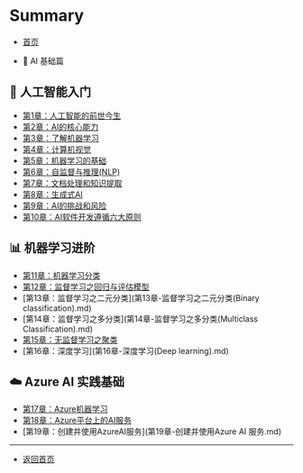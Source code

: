 # Summary

- [首页](README.md)

- 📘 AI 基础篇

## 🧠 人工智能入门

* [第1章：人工智能的前世今生](第1章-人工智能的前世今生.md)
* [第2章：AI的核心能力](第2章-AI的核心能力.md)
* [第3章：了解机器学习](第3章-了解机器学习.md)
* [第4章：计算机视觉](第4章-计算机视觉.md)
* [第5章：机器学习的基础](第5章-机器学习的基础.md)
* [第6章：自监督与推理(NLP)](第6章-自监督与推理(NLP).md)
* [第7章：文档处理和知识提取](第7章-文档处理和知识提取.md)
* [第8章：生成式AI](第8章-生成式AI.md)
* [第9章：AI的挑战和风险](第9章-AI的挑战和风险.md)
* [第10章：AI软件开发遵循六大原则](第10章-AI软件开发遵循六大原则.md)

## 📊 机器学习进阶

* [第11章：机器学习分类](第11章-机器学习分类.md)
* [第12章：监督学习之回归与评估模型](第12章-监督学习之回归与评估模型.md)
* [第13章：监督学习之二元分类](第13章-监督学习之二元分类(Binary classification).md)
* [第14章：监督学习之多分类](第14章-监督学习之多分类(Multiclass Classification).md)
* [第15章：无监督学习之聚类](第15章-无监督学习之聚类(Clustering).md)
* [第16章：深度学习](第16章-深度学习(Deep learning).md)

## ☁️ Azure AI 实践基础

* [第17章：Azure机器学习](第17章-Azure机器学习.md)
* [第18章：Azure平台上的AI服务](第18章-Azure平台上的AI服务.md)
* [第19章：创建并使用AzureAI服务](第19章-创建并使用Azure AI 服务.md)

---

* [返回首页](../README.md)
